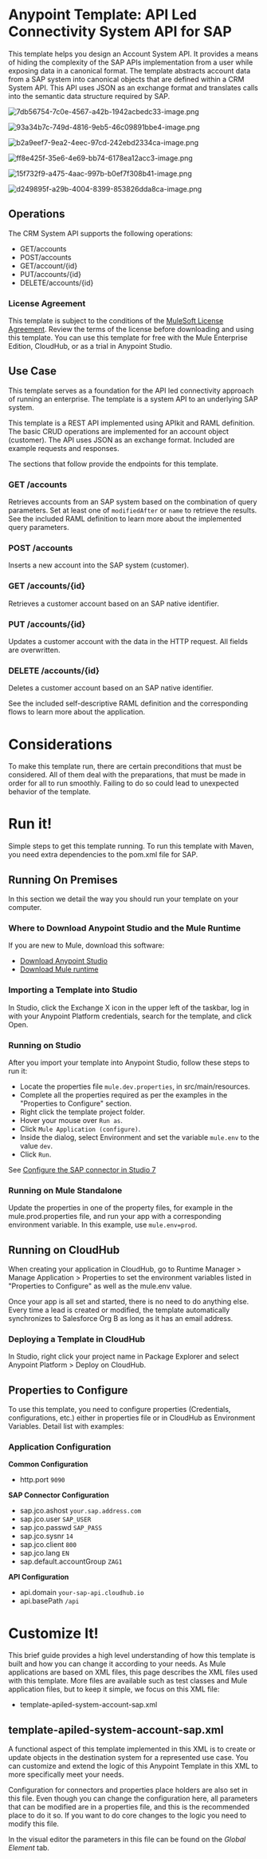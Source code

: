 
# Anypoint Template: API Led Connectivity System API for SAP

<!-- Header (start) -->

This template helps you design an Account System API. It provides a means of hiding the complexity of the SAP APIs implementation from a user while exposing data in a canonical format. The template abstracts account data from a SAP system into canonical objects that are defined within a CRM System API. This API uses JSON as an exchange format and translates calls into the semantic data structure required by SAP.

![7db56754-7c0e-4567-a42b-1942acbedc33-image.png](https://exchange2-file-upload-service-kprod.s3.us-east-1.amazonaws.com:443/7db56754-7c0e-4567-a42b-1942acbedc33-image.png)

![93a34b7c-749d-4816-9eb5-46c09891bbe4-image.png](https://exchange2-file-upload-service-kprod.s3.us-east-1.amazonaws.com:443/93a34b7c-749d-4816-9eb5-46c09891bbe4-image.png)

![b2a9eef7-9ea2-4eec-97cd-242ebd2334ca-image.png](https://exchange2-file-upload-service-kprod.s3.us-east-1.amazonaws.com:443/b2a9eef7-9ea2-4eec-97cd-242ebd2334ca-image.png)

![ff8e425f-35e6-4e69-bb74-6178ea12acc3-image.png](https://exchange2-file-upload-service-kprod.s3.us-east-1.amazonaws.com:443/ff8e425f-35e6-4e69-bb74-6178ea12acc3-image.png)

![15f732f9-a475-4aac-997b-b0ef7f308b41-image.png](https://exchange2-file-upload-service-kprod.s3.us-east-1.amazonaws.com:443/15f732f9-a475-4aac-997b-b0ef7f308b41-image.png)

![d249895f-a29b-4004-8399-853826dda8ca-image.png](https://exchange2-file-upload-service-kprod.s3.us-east-1.amazonaws.com:443/d249895f-a29b-4004-8399-853826dda8ca-image.png)


## Operations

The CRM System API supports the following operations:

* GET/accounts
* POST/accounts
* GET/account/{id}
* PUT/accounts/{id}
* DELETE/accounts/{id}

### License Agreement

This template is subject to the conditions of the [MuleSoft License Agreement](https://s3.amazonaws.com/templates-examples/AnypointTemplateLicense.pdf). Review the terms of the license before downloading and using this template. You can use this template for free with the Mule Enterprise Edition, CloudHub, or as a trial in Anypoint Studio. 

## Use Case

<!-- Use Case (start) -->

This template serves as a foundation for the API led connectivity approach of running an enterprise.
The template is a system API to an underlying SAP system.

This template is a REST API implemented using APIkit and RAML definition. The basic CRUD operations are implemented for an account object (customer). The API uses JSON as an exchange format. Included are example requests and responses.

The sections that follow provide the endpoints for this template.

### GET /accounts

Retrieves accounts from an SAP system based on the combination of query parameters. Set at least one of `modifiedAfter` or `name` to retrieve the results. See the included RAML definition to learn more about the implemented query parameters.

### POST /accounts

Inserts a new account into the SAP system (customer).

### GET /accounts/{id}

Retrieves a customer account based on an SAP native identifier.

### PUT /accounts/{id}

Updates a customer account with the data in the HTTP request. All fields are overwritten.

### DELETE /accounts/{id}

Deletes a customer account based on an SAP native identifier.

See the included self-descriptive RAML definition and the corresponding flows to learn more about the application.

# Considerations

<!-- Default Considerations (start) -->

<!-- Default Considerations (end) -->

<!-- Considerations (start) -->

To make this template run, there are certain preconditions that must be considered. All of them deal with the preparations, that must be made in order for all to run smoothly. Failing to do so could lead to unexpected behavior of the template.


# Run it!

Simple steps to get this template running. To run this template with Maven, you need extra dependencies
to the pom.xml file for SAP.


## Running On Premises

In this section we detail the way you should run your template on your computer.

<!-- Running on premise (end) -->

### Where to Download Anypoint Studio and the Mule Runtime

If you are new to Mule, download this software:

- [Download Anypoint Studio](https://www.mulesoft.com/platform/studio)
- [Download Mule runtime](https://www.mulesoft.com/lp/dl/mule-esb-enterprise)


<!-- Where to download (end) -->

### Importing a Template into Studio

In Studio, click the Exchange X icon in the upper left of the taskbar, log in with your Anypoint Platform credentials, search for the template, and click Open.

<!-- Importing into Studio (end) -->

### Running on Studio

After you import your template into Anypoint Studio, follow these steps to run it:

- Locate the properties file `mule.dev.properties`, in src/main/resources.
- Complete all the properties required as per the examples in the "Properties to Configure" section.
- Right click the template project folder.
- Hover your mouse over `Run as`.
- Click `Mule Application (configure)`.
- Inside the dialog, select Environment and set the variable `mule.env` to the value `dev`.
- Click `Run`.

See [Configure the SAP connector in Studio 7](https://docs.mulesoft.com/connectors/sap/sap-connector#configure-in-studio)

<!-- Running on Studio (end) -->

### Running on Mule Standalone

Update the properties in one of the property files, for example in the mule.prod.properties file, and run your app with a corresponding environment variable. In this example, use `mule.env=prod`. 

## Running on CloudHub

When creating your application in CloudHub, go to Runtime Manager > Manage Application > Properties to set the environment variables listed in "Properties to Configure" as well as the mule.env value.

Once your app is all set and started, there is no need to do anything else. Every time a lead is created or modified, the template automatically synchronizes to Salesforce Org B as long as it has an email address.

### Deploying a Template in CloudHub

In Studio, right click your project name in Package Explorer and select Anypoint Platform > Deploy on CloudHub.

<!-- Deploying on Cloudhub (end) -->


## Properties to Configure

To use this template, you need to configure properties (Credentials, configurations, etc.) either in properties file or in CloudHub as Environment Variables. Detail list with examples:

### Application Configuration

**Common Configuration**

+ http.port `9090`

**SAP Connector Configuration**

+ sap.jco.ashost `your.sap.address.com`
+ sap.jco.user `SAP_USER`
+ sap.jco.passwd `SAP_PASS`
+ sap.jco.sysnr `14`
+ sap.jco.client `800`
+ sap.jco.lang `EN`
+ sap.default.accountGroup `ZAG1`

**API Configuration**

+ api.domain `your-sap-api.cloudhub.io`
+ api.basePath `/api`

# Customize It!

This brief guide provides a high level understanding of how this template is built and how you can change it according to your needs. As Mule applications are based on XML files, this page describes the XML files used with this template. More files are available such as test classes and Mule application files, but to keep it simple, we focus on this XML file:

* template-apiled-system-account-sap.xml

<!-- Customize it (end) -->

## template-apiled-system-account-sap.xml

A functional aspect of this template implemented in this XML is to create or update objects in the destination system for a represented use case. You can customize and extend the logic of this Anypoint Template in this XML to more specifically meet your needs.

Configuration for connectors and properties place holders are also set in this file. Even though you can change the configuration here, all parameters that can be modified are in a properties file, and this is the recommended place to do it so. If you want to do core changes to the logic you need to modify this file.

In the visual editor the parameters in this file can be found on the *Global Element* tab.

<!-- Config XML (start) -->
<!-- Config XML (end) -->
<!-- Default Config XML (start) -->
<!-- Default Business Logic XML (start) -->
<!-- Business Logic XML (start) -->
<!-- Business Logic XML (end) -->
<!-- Default Endpoints XML (start) -->
<!-- Endpoints XML (start) -->
<!-- Endpoints XML (end) -->
<!-- Default Error Handling XML (start) -->
<!-- Error Handling XML (start) -->
<!-- Error Handling XML (end) -->
<!-- Extras (start) -->
<!-- Extras (end) -->


